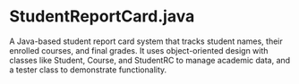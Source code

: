 # StudentReportCard.java
A Java-based student report card system that tracks student names, their enrolled courses, and final grades. It uses object-oriented design with classes like Student, Course, and StudentRC to manage academic data, and a tester class to demonstrate functionality.
